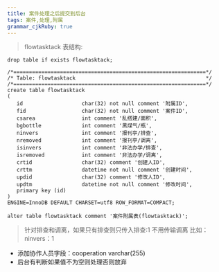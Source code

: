 ```yaml
---
title: 案件处理之后提交到后台 
tags: 案件,处理,附属
grammar_cjkRuby: true
---
```


> flowtasktack 表结构: 
> 
    drop table if exists flowtasktack;

    /*==============================================================*/
    /* Table: flowtasktack                                          */
    /*==============================================================*/
    create table flowtasktack
    (
       id                   char(32) not null comment '附属ID',
       fid                  char(32) not null comment '案件ID',
       csarea               int comment '乱搭建/面积',
       bgbottle             int comment '黑煤气/瓶',
       ninvers              int comment '报刊亭/排查',
       nremoved             int comment '报刊亭/调离',
       isinvers             int comment '非法办学/排查',
       isremoved            int comment '非法办学/调离',
       crtid                char(32) comment '创建人ID',
       crttm                datetime not null comment '创建时间',
       updid                char(32) comment '修改人ID',
       updtm                datetime not null comment '修改时间',
       primary key (id)
    )
    ENGINE=InnoDB DEFAULT CHARSET=utf8 ROW_FORMAT=COMPACT;

    alter table flowtasktack comment '案件附属表(flowtasktack)';

> 针对排查和调离，如果只有排查则只传入排查:1 不用传输调离
> 比如：ninvers：1

 - 添加协作人员字段：cooperation varchar(255)
 -  后台有判断如果值不为空则处理否则放弃

